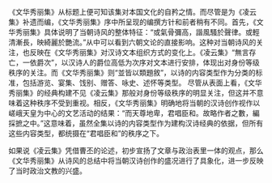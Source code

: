 《文华秀丽集》从标题上便可知该集对本国文化的自矜之情。而尽管是为《凌云集》补遗而编，《文华秀丽集》序中所呈现的编撰方针和前者稍有不同。首先，《文华秀丽集》具体说明了当朝诗风的整体特征：“或氣骨彌高，諧風騷於聲律。或輕清漸長，映綺麗於艷流。”从中可以看到六朝文论的直接影响。这种对当朝诗风的关注，也反映在《文华秀丽集》对汉诗文本组织方式的变化上。《凌云集》“無言存亡，一依爵次”，以汉诗人的爵位高低为次序对文本进行安排，体现出对身份等级秩序的关注。而《文华秀丽集》则“並皆以類題敘”，以诗的内容类型作为分类的标准，包括游览、宴集、饯别、赠答、咏史、述怀等类型。
尽管从表面上看，《文华秀丽集》的经典构建不见《凌云集》那般对身份等级秩序的明显关注，但这并不意味着这种秩序不受到重视。相反，《文华秀丽集》明确地将当朝的汉诗创作视作以嵯峨天皇为中心的文艺活动的结果：“而天尊地卑，君唱臣和。故略作者之數，編採摭之中。”这意味着，虽然全集以诗的内容类型作为建构汉诗经典的依据，但所有这些内容类型，都统摄在“君唱臣和”的秩序之下。

如果说《凌云集》凭借曹丕的论述，初步宣扬了文章与政治表里一体的观点，那么《文华秀丽集》从诗风的总结中将当朝汉诗创作的盛况进行了具象化，进一步反映了当时政治文教的兴盛。

